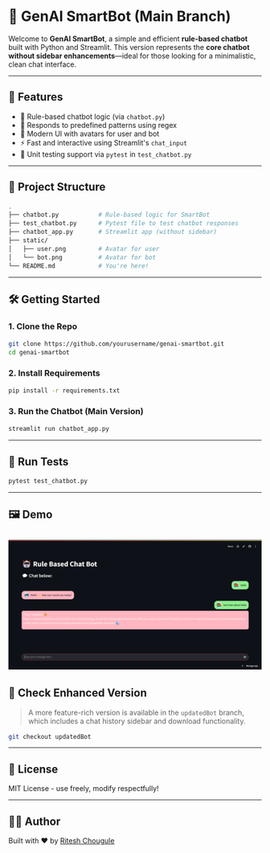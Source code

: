 # 🤖 GenAI SmartBot (Main Branch)

Welcome to **GenAI SmartBot**, a simple and efficient **rule-based chatbot** built with Python and Streamlit. This version represents the **core chatbot** **without sidebar enhancements**—ideal for those looking for a minimalistic, clean chat interface.

---

## 🚀 Features

- 🎯 Rule-based chatbot logic (via `chatbot.py`)
- 🧠 Responds to predefined patterns using regex
- 💬 Modern UI with avatars for user and bot
- ⚡ Fast and interactive using Streamlit's `chat_input`
- 🧪 Unit testing support via `pytest` in `test_chatbot.py`

---

## 📂 Project Structure

```bash
.
├── chatbot.py           # Rule-based logic for SmartBot
├── test_chatbot.py      # Pytest file to test chatbot responses
├── chatbot_app.py       # Streamlit app (without sidebar)
├── static/
│   ├── user.png         # Avatar for user
│   └── bot.png          # Avatar for bot
└── README.md            # You're here!
```

---

## 🛠️ Getting Started

### 1. Clone the Repo

```bash
git clone https://github.com/yourusername/genai-smartbot.git
cd genai-smartbot
```

### 2. Install Requirements

```bash
pip install -r requirements.txt
```

### 3. Run the Chatbot (Main Version)

```bash
streamlit run chatbot_app.py
```

---

## 🧪 Run Tests

```bash
pytest test_chatbot.py
```

---

## 🖼️ Demo
![Chatbot Demo](/static/demo.png)
---

## 🌱 Check Enhanced Version

> A more feature-rich version is available in the `updatedBot` branch, which includes a chat history sidebar and download functionality.

```bash
git checkout updatedBot
```

---

## 📃 License

MIT License - use freely, modify respectfully!

---

## 👨‍💻 Author

Built with ❤️ by [Ritesh Chougule](https://github.com/RiteshRC96)

